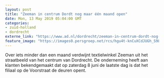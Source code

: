 ```yaml
---
layout: post
title: "Zeeman in centrum Dordt nog maar één maand open"
date: Mon, 13 May 2019 05:04:00 GMT
categories: 
- zuid-holland 
- dordrecht 
externe_link: "https://www.ad.nl/dordrecht/zeeman-in-centrum-dordt-nog-maar-een-maand-open~af6eeddd/"
feature_image: "https://images0.persgroep.net/rcs/hgu4t-knCuXCdJUGh_S9LqE-60o/diocontent/148114671/_fitwidth/400/?appId=21791a8992982cd8da851550a453bd7f&quality=0.7"
---
```


Over iets minder dan een maand verdwijnt textielwinkel Zeeman uit het straatbeeld van het centrum van Dordrecht. De onderneming heeft aan klanten bekendgemaakt dat op zaterdag 8 juni de laatste dag is dat het filiaal op de Voorstraat de deuren opent.
